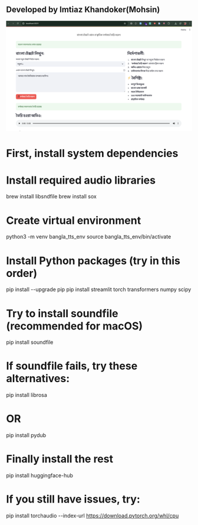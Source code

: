 ## Developed by Imtiaz Khandoker(Mohsin)

![Bangla AI UI](bangla_ai.png)

# First, install system dependencies

# Install required audio libraries

brew install libsndfile
brew install sox

# Create virtual environment

python3 -m venv bangla_tts_env
source bangla_tts_env/bin/activate

# Install Python packages (try in this order)

pip install --upgrade pip
pip install streamlit torch transformers numpy scipy

# Try to install soundfile (recommended for macOS)

pip install soundfile

# If soundfile fails, try these alternatives:

pip install librosa

# OR

pip install pydub

# Finally install the rest

pip install huggingface-hub

# If you still have issues, try:

pip install torchaudio --index-url https://download.pytorch.org/whl/cpu
